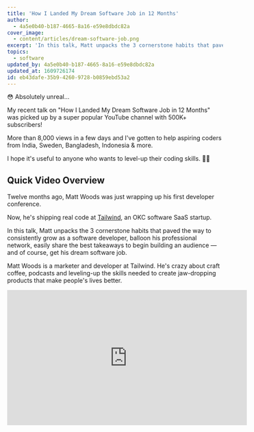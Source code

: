 ```yaml
---
title: 'How I Landed My Dream Software Job in 12 Months'
author:
  - 4a5e0b40-b187-4665-8a16-e59e8dbdc82a
cover_image:
  - content/articles/dream-software-job.png
excerpt: 'In this talk, Matt unpacks the 3 cornerstone habits that paved the way to consistently grow as a software developer, balloon his professional network, easily share the best takeaways to begin building an audience — and of course, get his dream software job.'
topics:
  - software
updated_by: 4a5e0b40-b187-4665-8a16-e59e8dbdc82a
updated_at: 1609726174
id: eb43dafe-35b9-4260-9728-b0859ebd53a2
---
```

😳 Absolutely unreal... 

My recent talk on "How I Landed My Dream Software Job in 12 Months" was picked up by a super popular YouTube channel with 500K+ subscribers!

More than 8,000 views in a few days and I've gotten to help aspiring coders from India, Sweden, Bangladesh, Indonesia & more.

I hope it's useful to anyone who wants to level-up their coding skills. 🙏🏻

## Quick Video Overview

Twelve months ago, Matt Woods was just wrapping up his first developer conference. 

Now, he's shipping real code at [Tailwind](https://tailwindapp.com), an OKC software SaaS startup. 

In this talk, Matt unpacks the 3 cornerstone habits that paved the way to consistently grow as a software developer, balloon his professional network, easily share the best takeaways to begin building an audience — and of course, get his dream software job.

Matt Woods is a marketer and developer at Tailwind. He's crazy about craft coffee, podcasts and leveling-up the skills needed to create jaw-dropping products that make people's lives better.

<iframe width="560" height="315" src="https://www.youtube.com/embed/pmvxHOpms0g" frameborder="0" allow="accelerometer; autoplay; encrypted-media; gyroscope; picture-in-picture" allowfullscreen></iframe>